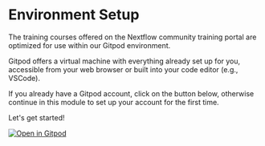 # Environment Setup

The training courses offered on the Nextflow community training portal are optimized for use within our Gitpod environment.

Gitpod offers a virtual machine with everything already set up for you, accessible from your web browser or built into your code editor (e.g., VSCode).

If you already have a Gitpod account, click on the button below, otherwise continue in this module to set up your account for the first time.

Let's get started!

[![Open in Gitpod](https://img.shields.io/badge/Gitpod-%20Open%20in%20Gitpod-908a85?logo=gitpod)](https://gitpod.io/#https://github.com/nextflow-io/training)
